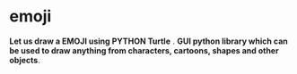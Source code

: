 # emoji
**Let us draw a EMOJI using PYTHON Turtle** .
**GUI python library which can be used to draw anything from characters, cartoons, shapes and other objects**.
